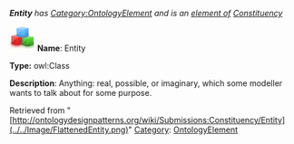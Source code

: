 ___Entity__ has [Category:OntologyElement](../../Category/OntologyElement "Category:OntologyElement") and is an [element of](../../Property/ElementOf "Property:ElementOf") [Constituency](../../Submissions/Constituency "Submissions:Constituency")_


  




[![Class](../../images/thumb/2/27/Class.gif/45px-Class.gif)](../../Image/Class.gif "Class")
__Name__: Entity 


__Type:__ owl:Class 


__Description__: Anything: real, possible, or imaginary, which some modeller wants to talk about for some purpose. 





Retrieved from "[http://ontologydesignpatterns.org/wiki/Submissions:Constituency/Entity](../../Image/FlattenedEntity.png)"
 [Category](http://ontologydesignpatterns.org/wiki/Special:Categories "Special:Categories"): [OntologyElement](../../Category/OntologyElement "Category:OntologyElement")